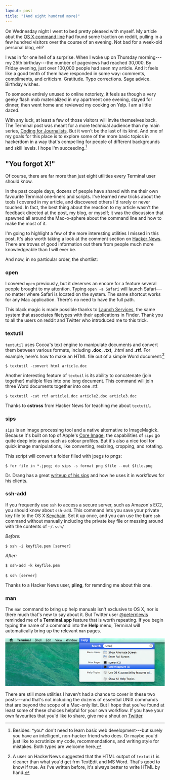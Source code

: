 ```yaml
---
layout: post
title: "(And eight hundred more)"
---
```



On Wednesday night I went to bed pretty pleased with myself. My article abut the [OS X command line](/2014/os-x-terminal) had found some traction on reddit, pulling in a few hundred visitors over the course of an evening. Not bad for a week-old personal blog, eh?

I was in for one hell of a surprise. When I woke up on Thursday morning---my 25th birthday---the number of pageviews had reached 30,000. By Friday evening, just over 100,000 people had seen my article. And it feels like a good tenth of them have responded in some way: comments, compliments, and criticism. Gratitude. Typo corrections. Sage advice. Birthday wishes.

To someone entirely unused to online notoriety, it feels as though a very geeky flash mob materialized in my apartment one evening, stayed for dinner, then went home and reviewed my cooking on Yelp. I am a little dazed.

<!--more-->

With any luck, at least a few of those visitors will invite themselves back. The Terminal post was meant for a more technical audience than my main series, [Coding for Journalists](/2014/coding-for-journalists-p0). But it won't be the last of its kind. And one of my goals for this place is to explore some of the more basic topics in hackerdom in a way that's compelling for people of different backgrounds and skill levels. I hope I'm succeeding.[^html]

[^html]: Besides: \*you\* don't need to learn basic web development---but surely you have an intelligent, non-hacker friend who does. Or maybe you'd just like to scrutinize my code, recommendations, and writing style for mistakes. Both types are welcome here.

## "You forgot X!"

Of course, there are far more than just eight utilities every Terminal user should know.

In the past couple days, dozens of people have shared with me their own favourite Terminal one-liners and scripts. I've learned new tricks about the tools I covered in my article, and discovered others I'd rarely or never touched. In fact, the best thing about the reaction to my article wasn't the feedback directed at the post, my blog, or myself; it was the discussion that spawned all around the Mac-o-sphere about the command line and how to make the most of it.

I'm going to highlight a few of the more interesting utilities I missed in this post. It's also worth taking a look at the comment section on [Hacker News](https://news.ycombinator.com/item?id=7747982). There are troves of good information out there from people much more knowledgeable than I will ever be.

And now, in no particular order, the shortlist:

### open ###

I covered `open` previously, but it deserves an encore for a feature several people brought to my attention. Typing `open -a Safari` will launch Safari---no matter where Safari is located on the system. The same shortcut works for any Mac application. There's no need to have the full path.

This black magic is made possible thanks to [Launch Services](https://developer.apple.com/library/mac/documentation/Carbon/reference/LaunchServicesReference/Reference/reference.html), the same system that associates filetypes with their applications in Finder. Thank you to all the users on reddit and Twitter who introduced me to this trick.

### textutil ###

`textutil` uses Cocoa's text engine to manipulate documents and convert them between various formats, including **.doc**, **.txt**, *.html* and **.rtf**. For example, here's how to make an HTML file out of a simple Word document:[^cleaner]

    $ textutil -convert html article.doc

Another interesting feature of `textuil` is its ability to concatenate (join together) multiple files into one long document. This command will join three Word documents together into one .rtf:

    $ textutil -cat rtf article1.doc article2.doc article3.doc

Thanks to **cstross** from Hacker News for teaching me about `textutil`.

[^cleaner]: A user on HackerNews suggested that the HTML output of `textutil` is cleaner than what you'd get frm TextEdit and MS Word. That's good to know if true. As I've written before, it's always better to write HTML by hand.

### sips ###

`sips` is an image processing tool and a native alternative to ImageMagick. Because it's built on top of Apple's [Core Image](http://en.wikipedia.org/wiki/Core_Image), the capabilities of `sips` go quite deep into areas such as colour profiles. But it's also a nice tool for quick image manipulations, like converting, resizing, cropping, and rotating.

This script will convert a folder filled with jpegs to pngs:

    $ for file in *.jpeg; do sips -s format png $file --out $file.png

Dr. Drang has a great [writeup of his sips](http://www.leancrew.com/all-this/2014/05/a-little-sips/) and how he uses it in workflows for his clients.

### ssh-add ###

If you frequently use `ssh` to access a secure server, such as Amazon's EC2, you should know about `ssh-add`. This command lets you save your private key file to the OS X [Keychain](http://en.wikipedia.org/wiki/Keychain_\(Apple\)). Set it up once, and you can use the bare `ssh` command without manually including the private key file or messing around with the contents of `~/.ssh/`

*Before:*

    $ ssh -i keyfile.pem [server]

*After:*

    $ ssh-add -k keyfile.pem

    $ ssh [server]

Thanks to a Hacker News user, **pling**, for remnding me about this one.

### man ###

The `man` command to bring up help manuals isn't exclusive to OS X, nor is there much that's new to say about it. But Twitter user [@peternlewis](http://twitter.com/peternlewis) reminded me of a **Terminal.app** feature that is worth repeating. If you begin typing the name of a command into the **Help** menu, Terminal will automatically bring up the relevant `man` pages.

<img src="/public/img/man.png">

There are still more utilities I haven't had a chance to cover in these two posts---and that's not including the dozens of essential UNIX commands that are beyond the scope of a Mac-only list. But I hope that you've found at least some of these choices helpful for your own workflow. If you have your own favourites that you'd like to share, give me a shout on [Twitter](http://mitchchn.me/)
